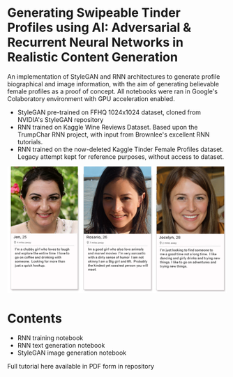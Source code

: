 # Generating Swipeable Tinder Profiles using AI: Adversarial & Recurrent Neural Networks in Realistic Content Generation

An implementation of StyleGAN and RNN architectures to generate profile biographical and image information, with the aim of generating believable female profiles as a proof of concept. All notebooks were ran in Google's Colaboratory environment with GPU acceleration enabled.

* StyleGAN pre-trained on FFHQ 1024x1024 dataset, cloned from NVIDIA's StyleGAN repository
* RNN trained on Kaggle Wine Reviews Dataset. Based upon the TrumpChar RNN project, with input from Brownlee's excellent RNN tutorials.
* RNN trained on the now-deleted Kaggle Tinder Female Profiles dataset. Legacy attempt kept for reference purposes, without access to dataset.



<p align="center">
  <img src="https://github.com/EXJUSTICE/StyleGAN-RNN-Tinder_profile_generation/blob/master/tinder%20generated.png" >
</p>

# Contents

* RNN training notebook
* RNN text generation notebook
* StyleGAN image generation notebook

Full tutorial here available in PDF form in repository
